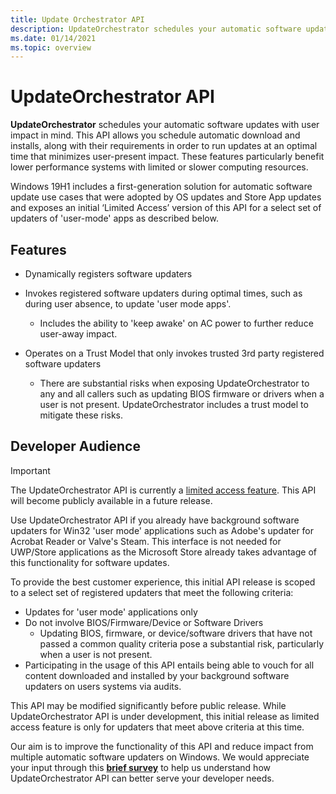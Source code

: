```yaml
---
title: Update Orchestrator API
description: UpdateOrchestrator schedules your automatic software updates with user impact in mind. 
ms.date: 01/14/2021
ms.topic: overview
---
```


# UpdateOrchestrator API

**UpdateOrchestrator** schedules your automatic software updates with user impact in mind. This API allows you schedule automatic download and installs, along with their requirements in order to run updates at an optimal time that minimizes user-present impact. These features particularly benefit lower performance systems with limited or slower computing resources.

Windows 19H1 includes a first-generation solution for automatic software update use cases that were adopted by OS updates and Store App updates and exposes an initial ‘Limited Access’ version of this API for a select set of updaters of 'user-mode' apps as described below.

## Features

- Dynamically registers software updaters
 
- Invokes registered software updaters during optimal times, such as during user absence, to update 'user mode apps'.
    - Includes the ability to 'keep awake' on AC power to further reduce user-away impact.

- Operates on a Trust Model that only invokes trusted 3rd party registered software updaters
    - There are substantial risks when exposing UpdateOrchestrator to any and all callers such as updating BIOS firmware or drivers when a user is not present.  UpdateOrchestrator includes a trust model to mitigate these risks.

## Developer Audience

> [!IMPORTANT]
> The UpdateOrchestrator API is currently a [limited access feature](/uwp/api/windows.applicationmodel.limitedaccessfeatures). This API will become publicly available in a future release.

Use UpdateOrchestrator API if you already have background software updaters for Win32 'user mode' applications such as Adobe's updater for Acrobat Reader or Valve's Steam. This interface is not needed for UWP/Store applications as the Microsoft Store already takes advantage of this functionality for software updates.

To provide the best customer experience, this initial API release is scoped to a select set of registered updaters that meet the following criteria:

- Updates for 'user mode' applications only
- Do not involve BIOS/Firmware/Device or Software Drivers
    - Updating BIOS, firmware, or device/software drivers that have not passed a common quality criteria pose a substantial risk, particularly when a user is not present. 
- Participating in the usage of this API entails being able to vouch for all content downloaded and installed by your background software updaters on users systems via audits. 

This API may be modified significantly before public release.   While UpdateOrchestrator API is under development, this initial release as limited access feature is only for updaters that meet above criteria at this time.

Our aim is to improve the functionality of this API and reduce impact from multiple automatic software updaters on Windows. We would appreciate your input through this [**brief survey**](https://aka.ms/UOAPISurvey) to help us understand how UpdateOrchestrator API can better serve your developer needs.

